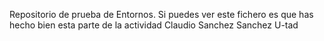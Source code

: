Repositorio de prueba de Entornos. 
Si puedes ver este fichero es que has hecho bien esta parte de la actividad
Claudio Sanchez Sanchez
U-tad
